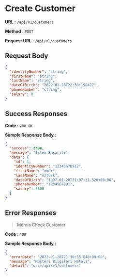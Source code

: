 # Create Customer

**URL** : `/api/v1/customers`

**Method** : `POST`

**Request URL** : `/api/v1/customers`

## Request Body

```json
{
  "identityNumber": "string",
  "firstName": "string",
  "lastName": "string",
  "dateOfBirth": "2022-01-28T22:39:19842Z",
  "phoneNumber": "string",
  "salary": 0
}
```

## Success Responses

**Code** : `200 OK`

**Sample Response Body** :

```json
{
  "success": true,
  "message": "İşlem Başarılı",
  "data": {
    "id": 1,
    "identityNumber": "12345678912",
    "firstName": "ömer",
    "lastName": "öztürk",
    "dateOfBirth": "1997-01-28T21:07:31.520+00:00",
    "phoneNumber": "1234567891",
    "salary": 8000
  }
}
```

## Error Responses

>Mernis Check Customer

**Code** : `400`

**Sample Response Body** :

```json
{
  "errorDate": "2022-01-28T21:10:55.848+00:00",
  "message": "Müşteri Bilgileri Hatalı",
  "detail": "uri=/api/v1/customers"
}
```
